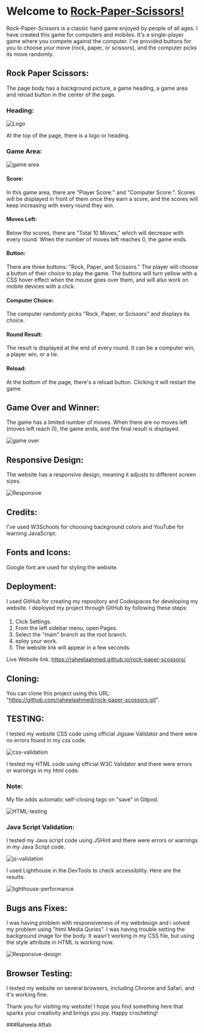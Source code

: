 # Welcome to [Rock-Paper-Scissors!](https://raheelaahmed.github.io/rock-paper-scossors/)


Rock-Paper-Scissors is a classic hand game enjoyed by people of all ages. I have created this game for computers and mobiles. It's a single-player game where you compete against the computer. I've provided buttons for you to choose your move (rock, paper, or scissors), and the computer picks its move randomly.
 


## Rock Paper Scissors:

The page body has a background picture, a game heading, a game area and reload button in the center of the page.




### Heading:






![Logo](documents/screenshots/heading.png)





At the top of the page, there is a logo or heading.




### Game Area:




![game area](documents/screenshots/game-area.png)



#### Score:


In this game area, there are "Player Score:" and "Computer Score:". Scores will be displayed in front of them once they earn a score, and the scores will keep increasing with every round they win.



#### Moves Left:

Below the scores, there are "Total 10 Moves," which will decrease with every round. When the number of moves left reaches 0, the game ends.



#### Button:


There are three buttons: "Rock, Paper, and Scissors." The player will choose a button of their choice to play the game. The buttons will turn yellow with a CSS hover effect when the mouse goes over them, and will also work on mobile devices with a click.

#### Computer Choice:

The computer randomly picks "Rock, Paper, or Scissors" and displays its choice.


#### Round Result:


The result is displayed at the end of every round. It can be a computer win, a player win, or a tie.














#### Reload:
 
At the bottom of the page, there's a reload button. Clicking it will restart the game.





## Game Over and Winner:

The game has a limited number of moves. When there are no moves left (moves left reach 0), the game ends, and the final result is displayed.




![game over](documents/screenshots/game-over.png)



## Responsive Design:

The website has a responsive design, meaning it adjusts to different screen sizes.





![Responsive](documents/responsive-design.png)



## Credits:
I've used W3Schools for choosing background colors and YouTube for learning JavaScript.



## Fonts and Icons:
 Google font are used for styling the website.



## Deployment:

I used GitHub for creating my repository and Codespaces for developing my website. I deployed my project through GitHub by following these steps:


####

1. Click Settings.
1. From the left sidebar menu, open Pages.
1. Select the "main" branch as the root branch.
1. eploy your work.
1. The website link will appear in a few seconds.


Live Website link :https://raheelaahmed.github.io/rock-paper-scossors/



## Cloning:

 You can clone this project using this URL: "https://github.com/raheelaahmed/rock-paper-scossors.git".





## TESTING: 

I tested my website  CSS code using official Jigsaw Validator and there were no errors found in my css code.






![css-validation](documents/screenshots/css-validation.png)






I tested my HTML code using official W3C Validator and there were errors or warnings in my html code.

### Note: 

My file adds automatic self-closing tags on "save" in Gitpod.





![HTML-testing](documents/screenshots/html-validation.png)




### Java Script Validation:


I tested my Java script code using JSHint and there were errors or warnings in my Java Script  code.


![js-validation](documents/screenshots/js-validation.png)









I used Lighthouse in the DevTools to check accessibility. Here are the results:







![lighthouse-performance](documents/lighthouse.png)



## Bugs ans Fixes:

I was having problem with responsiveness of my webdesign and i solved my problem using "html Media Quries".
I was having trouble setting the background image for the body. It wasn't working in my CSS file, but using the style attribute in HTML is working now.





![Responsive-design](documents/screenshots/responsivene-design.png)


## Browser Testing:
I tested my website on several browsers, including Chrome and Safari, and it's working fine.







Thank you for visiting my website! I hope you find something here that sparks your creativity and brings you joy. Happy crocheting!








###Raheela Aftab
